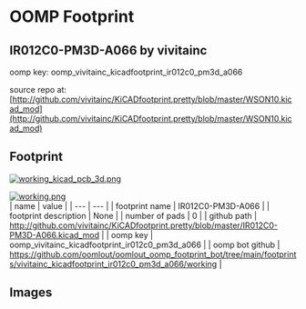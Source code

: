 # OOMP Footprint  
## IR012C0-PM3D-A066  by vivitainc  
  
oomp key: oomp_vivitainc_kicadfootprint_ir012c0_pm3d_a066  
  
source repo at: [http://github.com/vivitainc/KiCADfootprint.pretty/blob/master/WSON10.kicad_mod](http://github.com/vivitainc/KiCADfootprint.pretty/blob/master/WSON10.kicad_mod)  
## Footprint  
  
[![working_kicad_pcb_3d.png](working_kicad_pcb_3d_600.png)](working_kicad_pcb_3d.png)  
  
[![working.png](working_600.png)](working.png)  
| name | value | 
| --- | --- | 
| footprint name | IR012C0-PM3D-A066 | 
| footprint description | None | 
| number of pads | 0 | 
| github path | http://github.com/vivitainc/KiCADfootprint.pretty/blob/master/IR012C0-PM3D-A066.kicad_mod | 
| oomp key | oomp_vivitainc_kicadfootprint_ir012c0_pm3d_a066 | 
| oomp bot github | https://github.com/oomlout/oomlout_oomp_footprint_bot/tree/main/footprints/vivitainc_kicadfootprint_ir012c0_pm3d_a066/working | 
## Images  
